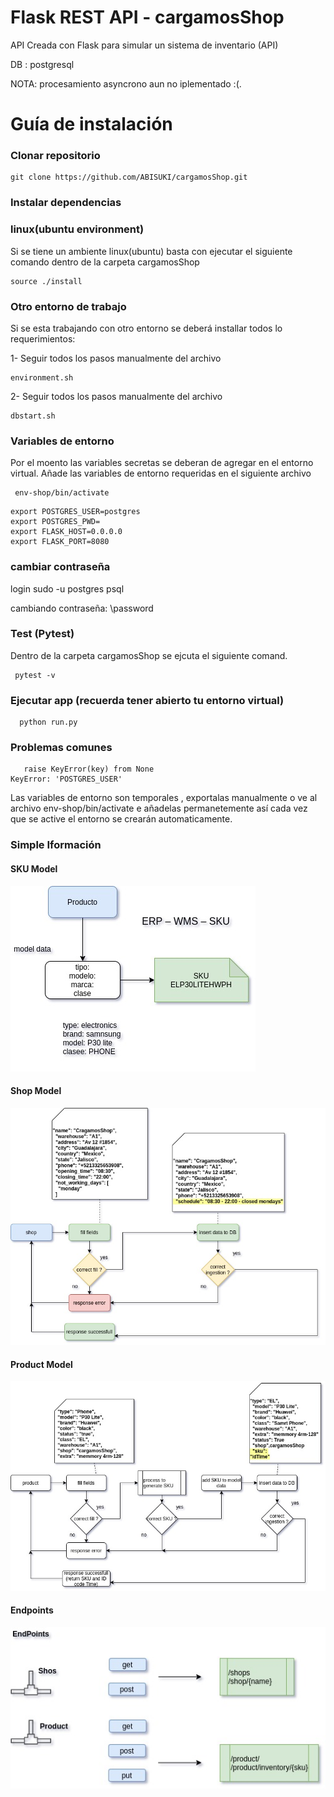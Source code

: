 # Flask REST API - cargamosShop 
API Creada con Flask para simular un sistema de inventario (API)

DB : postgresql

NOTA: procesamiento asyncrono aun no iplementado :(.

# Guía de instalación
### Clonar repositorio

```
git clone https://github.com/ABISUKI/cargamosShop.git
```
### Instalar dependencias

  ### linux(ubuntu environment)
  Si se tiene un ambiente linux(ubuntu) basta con ejecutar el siguiente comando 
  dentro de la carpeta cargamosShop
  ```
  source ./install
```

  ### Otro entorno de trabajo
  Si se esta trabajando con otro entorno se deberá installar todos lo requerimientos:
  
  1- Seguir todos los pasos manualmente del archivo
  ```
  environment.sh
  ```
  2- Seguir todos los pasos manualmente del archivo
  ```
  dbstart.sh
  ```

### Variables de entorno
 Por el moento las variables secretas se deberan de agregar en el entorno virtual.
 Añade las variables de entorno requeridas en el siguiente archivo

 ```
  env-shop/bin/activate
  ```
  ```
  export POSTGRES_USER=postgres
export POSTGRES_PWD=
export FLASK_HOST=0.0.0.0
export FLASK_PORT=8080

  ```
### cambiar contraseña
login
sudo -u postgres psql

cambiando contraseña:
\password

### Test (Pytest)
 Dentro de la carpeta cargamosShop se ejcuta el siguiente comand.
 ```
  pytest -v
  ```
### Ejecutar app (recuerda tener abierto tu entorno virtual)
```
  python run.py
  ```

### Problemas comunes
```
   raise KeyError(key) from None
KeyError: 'POSTGRES_USER'

  ```
  Las variables de entorno son temporales , exportalas manualmente
  o ve al archivo env-shop/bin/activate e añadelas permanetemente
  así cada vez que se active el entorno se crearán automaticamente.


### Simple Iformación

#### SKU Model
![SKU model](https://github.com/ABISUKI/cargamosShop/blob/main/diagrams/producto-sku.jpg)

#### Shop Model
![Shop model](https://github.com/ABISUKI/cargamosShop/blob/main/diagrams/shopModel.jpg)

#### Product Model
![Porduct model](https://github.com/ABISUKI/cargamosShop/blob/main/diagrams/productModel.jpg)

#### Endpoints
![endpoints](https://github.com/ABISUKI/cargamosShop/blob/main/diagrams/endpoints.jpg)
